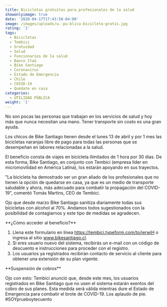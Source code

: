 ```yaml
---
title: Bicicletas gratuitas para profesionales de la salud
showonlyimage: true
date: '2020-04-17T17:43:58-04:00'
image: /images/uploads/u.-pu-blica-bicicleta-gratis.jpg
rating: '1'
tags:
  - Bicicletas
  - Tembici
  - Gratuidad
  - Salud
  - Funcionarios de la salud
  - Banco Itaú
  - Bike Santiago
  - Coronavirus
  - Estado de Emergencia
  - Chile
  - COVID-19
  - Quédate en casa
categories:
  - UTILIDAD PÚBLICA
weight: '1'
---
```

No son pocas las personas que trabajan en los servicios de salud y hoy más que nunca necesitan una mano. Tener transporte sin costo es una gran ayuda.

<!--more-->

Los chicos de Bike Santiago tienen desde el lunes 13 de abril y por 1 mes las bicicletas naranjas libre de pago para todas las personas que se desempeñan en labores relacionadas a la salud. 

El beneficio consta de viajes en bicicleta ilimitados de 1 hora por 30 días. De esta forma, Bike Santiago, en conjunto con Tembici (empresa líder en micromovilidad en América Latina), los estarán apoyando en sus trayectos.

"La bicicleta ha demostrado ser un gran aliado de los profesionales que no tienen la opción de quedarse en casa, ya que es un medio de transporte saludable y ahora, más adecuado para combatir la propagación del COVID-19", comentó Tomás Martins, CEO de Tembici. 

Ojo que desde marzo Bike Santiago sanitiza diariamente todas sus bicicletas con alcohol al 70%. Andamos todos sugestionados con la posibilidad de contagiarnos y este tipo de medidas se agradecen.

\*\*¿Cómo acceder al beneficio?\*\*

1. Llena este formulario en línea https://tembici.typeform.com/to/jerwiH o ingresa al sitio www.bikesantiago.cl.
2. Si eres usuario nuevo del sistema, recibirás un e-mail con un código de descuento e instrucciones para proceder con el registro.
3. Los usuarios ya registrados recibirán contacto de servicio al cliente para obtener una extensión de su plan vigente. 

\*\*Suspensión de cobros\*\* 

Ojo con esto: Tembici anunció que, desde este mes, los usuarios registrados en Bike Santiago que no usen el sistema estarán exentos del cobro de sus planes. Esta medida será válida mientras dure el Estado de Emergencia para combatir el brote de COVID-19. Los aplaudo de pie. #SOYprueboytecuento
